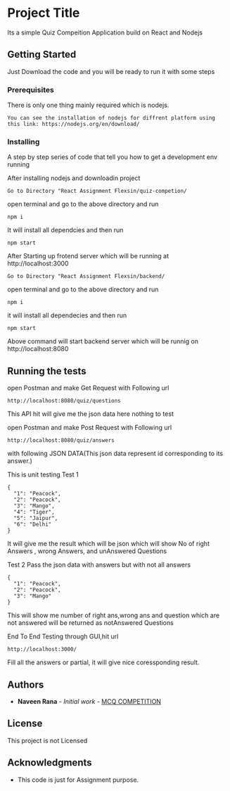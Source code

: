 # Project Title

Its a simple Quiz Compeition Application build on React and Nodejs

## Getting Started
Just Download the code and you will be ready to run it with some steps

### Prerequisites

There is only one thing mainly required which is nodejs.

```
You can see the installation of nodejs for diffrent platform using this link: https://nodejs.org/en/download/
```

### Installing

A step by step series of code that tell you how to get a development env running

After installing nodejs and downloadin project
```
Go to Directory "React Assignment Flexsin/quiz-competion/
```
open terminal and go to the above directory and run 

```
npm i
```
It will install all dependcies and then run
```
npm start 
```

After Starting up frotend server which will be running at http://localhost:3000

```
Go to Directory "React Assignment Flexsin/backend/
```
open terminal and go to the above directory and run 

```
npm i
```
it will install all dependecies and then run
```
npm start 
```
Above command will start backend server which will be runnig on http://localhost:8080

## Running the tests

open Postman and make Get Request with Following url

```
http://localhost:8080/quiz/questions
```

This API hit will give me the json data here nothing to test

open Postman and make Post Request with Following url

```
http://localhost:8080/quiz/answers
```
with following JSON DATA(This json data represent id corresponding to its answer.)

This is unit testing
Test 1
```
{
  "1": "Peacock",
  "2": "Peacock",
  "3": "Mango",
  "4": "Tiger",
  "5": "Jaipur",
  "6": "Delhi"
}
```
It will give me the result which will be json which will show No of right Answers , wrong Answers, and unAnswered Questions

Test 2
Pass the json data with answers but with not all answers

```
{
  "1": "Peacock",
  "2": "Peacock",
  "3": "Mango"
}
```
This will show me number of right ans,wrong ans and question which are not answered will be returned as notAnswered Questions

End To End Testing through GUI,hit url

```
http://localhost:3000/
```
Fill all the answers or partial, it will give nice coressponding result.

## Authors

* **Naveen Rana** - *Initial work* - [MCQ COMPETITION](https://github.com/naveen700/MCQ-Competition.git)


## License

This project is not Licensed

## Acknowledgments

* This code is just for Assignment purpose.

